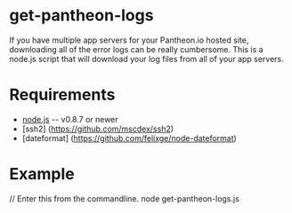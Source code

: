 # get-pantheon-logs
If you have multiple app servers for your Pantheon.io hosted site, downloading all of the error logs can be really cumbersome. This is a node.js script that will download your log files from all of your app servers.

Requirements
============

* [node.js](http://nodejs.org/) -- v0.8.7 or newer
* [ssh2] (https://github.com/mscdex/ssh2)
* [dateformat] (https://github.com/felixge/node-dateformat)


Example
=======

// Enter this from the commandline.
node get-pantheon-logs.js
